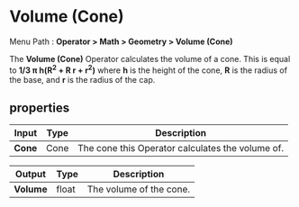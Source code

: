 # Volume (Cone)

Menu Path : **Operator > Math > Geometry > Volume (Cone)**

The **Volume (Cone)** Operator calculates the volume of a cone. This is equal to **1/3 π h(R<sup>2</sup> + R r + r<sup>2</sup>)** where **h** is the height of the cone, **R** is the radius of the base, and **r** is the radius of the cap.

##  properties

| **Input** | **Type** | **Description**                                  |
| --------- | -------- | ------------------------------------------------ |
| **Cone**  | Cone     | The cone this Operator calculates the volume of. |

| **Output** | **Type** | **Description**         |
| ---------- | -------- | ----------------------- |
| **Volume** | float    | The volume of the cone. |